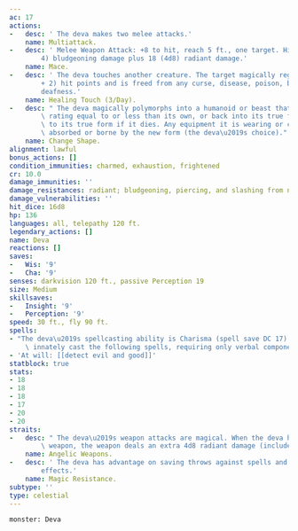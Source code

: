 ```yaml
---
ac: 17
actions:
-   desc: ' The deva makes two melee attacks.'
    name: Multiattack.
-   desc: ' Melee Weapon Attack: +8 to hit, reach 5 ft., one target. Hit: 7 (1d6 +
        4) bludgeoning damage plus 18 (4d8) radiant damage.'
    name: Mace.
-   desc: ' The deva touches another creature. The target magically regains 20 (4d8
        + 2) hit points and is freed from any curse, disease, poison, blindness, or
        deafness.'
    name: Healing Touch (3/Day).
-   desc: " The deva magically polymorphs into a humanoid or beast that has a challenge\
        \ rating equal to or less than its own, or back into its true form. It reverts\
        \ to its true form if it dies. Any equipment it is wearing or carrying is\
        \ absorbed or borne by the new form (the deva\u2019s choice)."
    name: Change Shape.
alignment: lawful
bonus_actions: []
condition_immunities: charmed, exhaustion, frightened
cr: 10.0
damage_immunities: ''
damage_resistances: radiant; bludgeoning, piercing, and slashing from nonmagical attacks
damage_vulnerabilities: ''
hit_dice: 16d8
hp: 136
languages: all, telepathy 120 ft.
legendary_actions: []
name: Deva
reactions: []
saves:
-   Wis: '9'
-   Cha: '9'
senses: darkvision 120 ft., passive Perception 19
size: Medium
skillsaves:
-   Insight: '9'
-   Perception: '9'
speed: 30 ft., fly 90 ft.
spells:
- "The deva\u2019s spellcasting ability is Charisma (spell save DC 17). The deva can\
    \ innately cast the following spells, requiring only verbal components:"
- 'At will: [[detect evil and good]]'
statblock: true
stats:
- 18
- 18
- 18
- 17
- 20
- 20
straits:
-   desc: " The deva\u2019s weapon attacks are magical. When the deva hits with any\
        \ weapon, the weapon deals an extra 4d8 radiant damage (included in the attack)."
    name: Angelic Weapons.
-   desc: ' The deva has advantage on saving throws against spells and other magical
        effects.'
    name: Magic Resistance.
subtype: ''
type: celestial
---
```

```statblock
monster: Deva
```